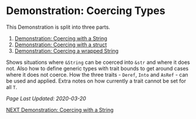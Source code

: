 # Demonstration: Coercing Types

This Demonstration is split into three parts.

1. [Demonstration: Coercing with a String][demonstrate-coercing-string]
2. [Demonstration: Coercing with a struct][demonstrate-coercing-struct]
3. [Demonstration: Coercing a wrapped String][demonstrate-coercing-wrapped-string]

Shows situations where `&String` can be coerced into `&str`
and where it does not.
Also how to define generic types with trait bounds
to get around cases where it does not coerce.
How the three traits -
`Deref`, `Into` and `AsRef` -
can be used and applied.
Extra notes on how currently a trait cannot be set for all `T`.

_Page Last Updated: 2020-03-20_

[NEXT Demonstration: Coercing with a String][demonstrate-coercing-string]

[demonstrate-coercing-types]: ./Demonstrate-Coercing_Types.md
[demonstrate-coercing-string]: ./Demonstrate-Coercing_Types/Demonstrate-Coercing_string.md
[demonstrate-coercing-struct]: ./Demonstrate-Coercing_Types/Demonstrate-Coercing_struct.md
[demonstrate-coercing-wrapped-string]: ./Demonstrate-Coercing_Types/Demonstrate-Coercing_wrapped_string.md